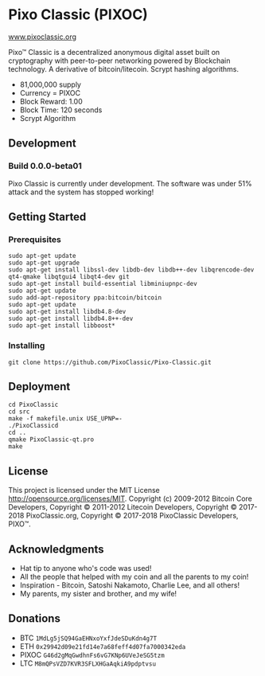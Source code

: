 # Pixo Classic (PIXOC)
www.pixoclassic.org

Pixo™ Classic is a decentralized anonymous digital asset built on cryptography with peer-to-peer networking powered by Blockchain technology.  A derivative of bitcoin/litecoin.  Scrypt hashing algorithms.
- 81,000,000 supply
- Currency = PIXOC
- Block Reward: 1.00
- Block Time: 120 seconds
- Scrypt Algorithm

## Development
### Build 0.0.0-beta01
Pixo Classic is currently under development.  The software was under 51% attack and the system has stopped working!

## Getting Started 

### Prerequisites

```
sudo apt-get update
sudo apt-get upgrade
sudo apt-get install libssl-dev libdb-dev libdb++-dev libqrencode-dev qt4-qmake libqtgui4 libqt4-dev git
sudo apt-get install build-essential libminiupnpc-dev 
sudo apt-get update
sudo add-apt-repository ppa:bitcoin/bitcoin
sudo apt-get update
sudo apt-get install libdb4.8-dev
sudo apt-get install libdb4.8++-dev
sudo apt-get install libboost*
```

### Installing
```
git clone https://github.com/PixoClassic/Pixo-Classic.git
```
## Deployment

```
cd PixoClassic
cd src
make -f makefile.unix USE_UPNP=-
./PixoClassicd
cd ..
qmake PixoClassic-qt.pro
make
```

## License

This project is licensed under the MIT License http://opensource.org/licenses/MIT.  Copyright (c) 2009-2012 Bitcoin Core Developers, Copyright © 2011-2012 Litecoin Developers, Copyright © 2017-2018 PixoClassic.org, Copyright © 2017-2018 PixoClassic Developers, PIXO™.
## Acknowledgments

* Hat tip to anyone who's code was used!
* All the people that helped with my coin and all the parents to my coin!
* Inspiration - Bitcoin, Satoshi Nakamoto, Charlie Lee, and all others!
* My parents, my sister and brother, and my wife!

## Donations

* BTC ```1MdLg5jSQ94GaEHNxoYxfJdeSDuKdn4g7T```
* ETH ```0x29942d09e21fd14e7a68feff4d07fa7000342eda```
* PIXOC ```G46d2gMqGwdhnFs6vG7KNp6UVeJeSG5tzm```
* LTC ```M8mQPsVZD7KVR3SFLXHGaAqkiA9pdptvsu```

